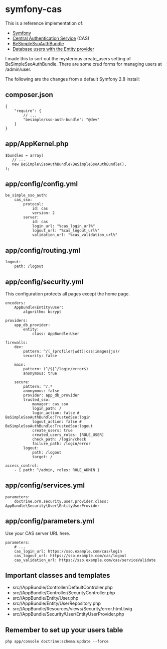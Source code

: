 symfony-cas
===========

This is a reference implementation of:

  * [Symfony](https://symfony.com/)
  * [Central Authentication Service](https://en.wikipedia.org/wiki/Central_Authentication_Service) (CAS)
  * [BeSimpleSsoAuthBundle](https://github.com/BeSimple/BeSimpleSsoAuthBundle)
  * [Database users with the Entity provider](http://symfony.com/doc/2.8/cookbook/security/entity_provider.html)
  
I made this to sort out the mysterious create_users setting of BeSimpleSsoAuthBundle. There are some crud forms for managing users at /admin/user.

The following are the changes from a default Symfony 2.8 install:

## composer.json

    {
        "require": {
            // ... 
            "besimple/sso-auth-bundle": "@dev"
        }
    }
    
## app/AppKernel.php

```
$bundles = array(
   // ...
   new BeSimple\SsoAuthBundle\BeSimpleSsoAuthBundle(),
);
```
    
## app/config/config.yml

```
be_simple_sso_auth:
    cas_sso:
        protocol:
            id: cas
            version: 2
        server:
            id: cas
            login_url: "%cas_login_url%"
            logout_url: "%cas_logout_url%"
            validation_url: "%cas_validation_url%"

```
    
## app/config/routing.yml

```
logout:
    path: /logout

```


## app/config/security.yml

This configuration protects all pages except the home page.

    encoders:
        AppBundle\Entity\User:
            algorithm: bcrypt
            
    providers:
        app_db_provider:
            entity:
                class: AppBundle:User
                
    firewalls:
        dev:
            pattern: ^/(_(profiler|wdt)|css|images|js)/
            security: false

        main:
            pattern: (^/$|^/login/error$)
            anonymous: true

        secure:
            pattern: ^/.*
            anonymous: false
            provider: app_db_provider
            trusted_sso:
                manager: cas_sso
                login_path: /
                login_action: false # BeSimpleSsoAuthBundle:TrustedSso:login
                logout_action: false # BeSimpleSsoAuthBundle:TrustedSso:logout
                create_users: true
                created_users_roles: [ROLE_USER]
                check_path: /login/check
                failure_path: /login/error
            logout:
                path: /logout
                target: /

    access_control:
        - { path: ^/admin, roles: ROLE_ADMIN }
   

## app/config/services.yml

    parameters:
        doctrine.orm.security.user.provider.class: AppBundle\Security\User\EntityUserProvider
        
## app/config/parameters.yml

Use your CAS server URL here.

    parameters:
        # ...
        cas_login_url: https://sso.example.com/cas/login
        cas_logout_url: https://sso.example.com/cas/logout
        cas_validation_url: https://sso.example.com/cas/serviceValidate

## Important classes and templates

 * src//AppBundle/Controller/DefaultController.php
 * src//AppBundle/Controller/SecurityController.php
 * src//AppBundle/Entity/User.php
 * src//AppBundle/Entity/UserRepository.php
 * src//AppBundle/Resources/views/Security/error.html.twig
 * src//AppBundle/Security/User/EntityUserProvider.php

## Remember to set up your users table

    php app/console doctrine:schema:update --force